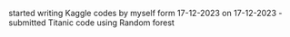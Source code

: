 started writing Kaggle codes by myself form 17-12-2023
on 17-12-2023 - submitted Titanic code using Random forest
